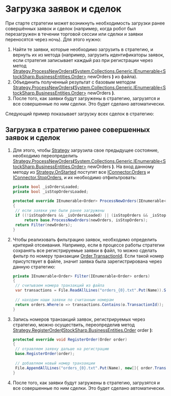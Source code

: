 # Загрузка заявок и сделок

При старте стратегии может возникнуть необходимость загрузки ранее совершённых заявок и сделок (например, когда робот был перезагружен в течении торговой сессии или сделки и заявки переносятся через ночь). Для этого нужно: 

1. Найти те заявки, которые необходимо загрузить в стратегию, и вернуть их из метода (например, загрузить идентификаторы заявок, если стратегия записывает каждый раз при регистрации через метод [Strategy.ProcessNewOrders](xref:StockSharp.Algo.Strategies.Strategy.ProcessNewOrders(System.Collections.Generic.IEnumerable{StockSharp.BusinessEntities.Order}))**(**[System.Collections.Generic.IEnumerable\<StockSharp.BusinessEntities.Order\>](xref:System.Collections.Generic.IEnumerable`1) newOrders **)** из файла). 
2. Объединить полученный результат с базовым методом [Strategy.ProcessNewOrders](xref:StockSharp.Algo.Strategies.Strategy.ProcessNewOrders(System.Collections.Generic.IEnumerable{StockSharp.BusinessEntities.Order}))**(**[System.Collections.Generic.IEnumerable\<StockSharp.BusinessEntities.Order\>](xref:System.Collections.Generic.IEnumerable`1) newOrders **)**. 
3. После того, как заявки будут загружены в стратегию, загрузятся и все совершенные по ним сделки. Это будет сделано автоматически. 

Следующий пример показывает загрузку всех сделок в стратегию: 

## Загрузка в стратегию ранее совершенных заявок и сделок

1. Для этого, чтобы [Strategy](xref:StockSharp.Algo.Strategies.Strategy) загрузила свое предыдущее состояние, необходимо переопределить [Strategy.ProcessNewOrders](xref:StockSharp.Algo.Strategies.Strategy.ProcessNewOrders(System.Collections.Generic.IEnumerable{StockSharp.BusinessEntities.Order}))**(**[System.Collections.Generic.IEnumerable\<StockSharp.BusinessEntities.Order\>](xref:System.Collections.Generic.IEnumerable`1) newOrders **)**. На вход данному методу из [Strategy.OnStarted](xref:StockSharp.Algo.Strategies.Strategy.OnStarted) поступят все [IConnector.Orders](xref:StockSharp.BusinessEntities.IConnector.Orders) и [IConnector.StopOrders](xref:StockSharp.BusinessEntities.IConnector.StopOrders), и их необходимо отфильтровать:

   ```cs
   private bool _isOrdersLoaded;
   private bool _isStopOrdersLoaded;
   		  	
   protected override IEnumerable<Order> ProcessNewOrders(IEnumerable<Order> newOrders, bool isStopOrders)
   {
   	// если заявки уже были ранее загружены
   	if ((!isStopOrders && _isOrdersLoaded) || (isStopOrders && _isStopOrdersLoaded))
   		return base.ProcessNewOrders(newOrders, isStopOrders);
   	return Filter(newOrders);
   }
   ```
2. Чтобы реализовать фильтрацию заявок, необходимо определить критерий отсеивания. Например, если в процессе работы стратегии сохранять все регистрируемые заявки в файл, то можно сделать фильтр по номеру транзакции [Order.TransactionId](xref:StockSharp.BusinessEntities.Order.TransactionId). Если такой номер присутствует в файле, значит заявка была зарегистрирована через данную стратегию: 

   ```cs
   private IEnumerable<Order> Filter(IEnumerable<Order> orders)
   {
   	// считываем номера транзакций из файла
   	var transactions = File.ReadAllLines("orders_{0}.txt".Put(Name)).Select(l => l.To<long>()).ToArray();
   	
   	// находим наши заявки по считанным номерам
   	return orders.Where(o => transactions.Contains(o.TransactionId));
   }
   ```
3. Запись номеров транзакций заявок, регистрируемых через стратегию, можно осуществить, переопределив метод [Strategy.RegisterOrder](xref:StockSharp.Algo.Strategies.Strategy.RegisterOrder(StockSharp.BusinessEntities.Order))**(**[StockSharp.BusinessEntities.Order](xref:StockSharp.BusinessEntities.Order) order **)**: 

   ```cs
   protected override void RegisterOrder(Order order)
   {
   	// отравляем заявку дальше на регистрацию
   	base.RegisterOrder(order);
   	
   	// добавляем новый номер транзакции
   	File.AppendAllLines("orders_{0}.txt".Put(Name), new[]{ order.TransactionId.ToString() });
   }
   ```
4. После того, как заявки будут загружены в стратегию, загрузятся и все совершенные по ним сделки. Это будет сделано автоматически. 
